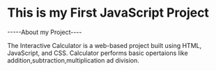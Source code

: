 # This is my First JavaScript Project

 -----About my Project---- 
 
 The Interactive Calculator is a web-based project built using HTML, JavaScript, and CSS.
 Calculator performs basic opertaions like addition,subtraction,multiplication ad division.

